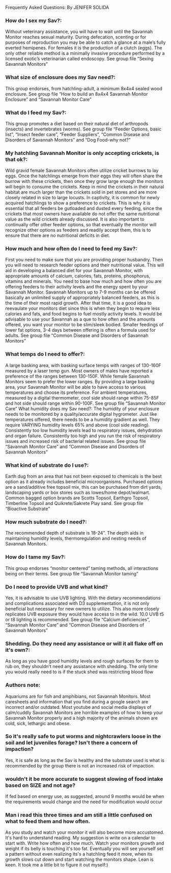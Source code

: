 Frequently Asked Questions: By JENIFER SOLIDA

### How do I sex my Sav?: 
Without veterinary assistance, you will have to wait until the Savannah Monitor reaches sexual maturity. During defecation, scenting or for purposes of reproduction you may be able to catch a glance at a male’s fully everted hemipenes. For females it is the production of a clutch (eggs). The only other reliable method is a minimally invasive procedure performed by a licensed exotic’s veterinarian called endoscopy. See group file “Sexing Savannah Monitors”

### What size of enclosure does my Sav need?: 
This group endorses, from hatchling-adult, a minimum 8x4x4 sealed wood enclosure. See group file “How to build an 8x4x4 Savannah Monitor Enclosure” and “Savannah Monitor Care”

### What do I feed my Sav?: 
This group promotes a diet based on their natural diet of arthropods (insects) and invertebrates (worms). See group file “Feeder Options, basic list”, “Insect feeder care”, “Feeder Suppliers”, “Common Disease and Disorders of Savannah Monitors” and “Dog Food-why not?”

### My hatchling Savannah Monitor is only accepting crickets, is that ok?: 
Wild gravid female Savannah Monitors often utilize cricket burrows to lay eggs. Once the hatchlings emerge from their eggs they will often share the burrow with these crickets, then once they grow large enough the monitors will begin to consume the crickets. Keep in mind the crickets in their natural habitat are much larger than the crickets sold in pet stores and are more closely related in size to large locusts. In captivity, it is common for newly acquired hatchlings to show a preference to crickets. This is why it is essential that all feeders be gutloaded and dusted every feeding, since the crickets that most owners have available do not offer the same nutritional value as the wild crickets already discussed. It is also important to continually offer other feeder options, so that eventually the monitor will recognize other options as feeders and readily accept them, this is to ensure that there are no nutritional deficits in diet. 

### How much and how often do I need to feed my Sav?: 
First you need to make sure that you are providing proper husbandry. Then you will need to research feeder options and their nutritional value. This will aid in developing a balanced diet for your Savannah Monitor, with appropriate amounts of calcium, calories, fats, proteins, phosphorus, vitamins and minerals. You need to base how much and how often you are offering feeders to their activity levels and the energy spent by your Savannah Monitor. Savannah Monitors up to 7-9 months can be offered basically an unlimited supply of appropriately balanced feeders, as this is the time of their most rapid growth. After that time, it is a good idea to reevaulate your monitors diet since this is when they begin to require less calories and fats, and food begins to fuel mostly activity levels. It would be advisable to use your Savannah as a que to how often and the amounts offered, you want your monitor to be slim/sleek bodied. Smaller feedings of lower fat options, 3-4 days between offering is often a formula used for adults. See group file “Common Disease and Disorders of Savannah Monitors”

### What temps do I need to offer?: 
A large basking area, with basking surface temps with ranges of 130-160F measured by a laser temp gun. Most owners of males have reported a preference of the ranges between 130-150F. While female Savannah Monitors seem to prefer the lower ranges. By providing a large basking area, your Savannah Monitor will be able to have access to various temperatures and choose its preference. For ambient temperatures, measured by a digital thermometer, cool side should range within 75-85F and hot side should range within 90-100F. See group file “Savannah Monitor Care”
What humidity does my Sav need?: The humidity of your enclosure needs to be monitored by a quality/accurate digital hygrometer. Just like temperatures offered, there needs to be a humidity gradient as well. They require VARYING humidity levels 65% and above (cool side reading).  Consistently too low humidity levels lead to respiratory issues, dehydration and organ failure. Consistently too high and you run the risk of respiratory issues and increased risk of bacterial related issues. See group file “Savannah Monitor Care” and “Common Disease and Disorders of Savannah Monitors”

### What kind of substrate do I use?: 
Earth dug from an area that has not been exposed to chemicals is the best option as it already includes beneficial microorganisms. Purchased options are a sand/additive free topsoil mix, this can be purchased from dirt yards, landscaping yards or box stores such as lowes/home depot/walmart. Common bagged option brands are Scotts Topsoil, Earthgro Topsoil, Timberline Topsoil and Quikrete/Sakrete Play sand. See group file “Bioactive Substrate”

### How much substrate do I need?: 
The recommended depth of substrate is 18-24”. The depth aids in maintaining humidity levels, thermoregulation and nesting needs of Savannah Monitors. 

### How do I tame my Sav?: 
This group endorses “monitor centered” taming methods, all interactions being on their terms. See group file “Savannah Monitor taming”

### Do I need to provide UVB and what kind? 
Yes, it is advisable to use UVB lighting. With the dietary recommendations and complications associated with D3 supplementation, it is not only beneficial but necessary for new owners to utilize. This also more closely replicates UVB exposure they would have access to in the wild. 10.0 UVB t5 or t8 lighting is recommended. See group file “Calcium deficiencies”, “Savannah Monitor Care” and “Common Disease and Disorders of Savannah Monitors”

### Shedding. Do they need any assistance or will it all flake off on it's own?: 
As long as you have good humidity levels and rough surfaces for them to rub on, they shouldn't need any assistance with shedding. The only time you would really need to is if the stuck shed was restricting blood flow

### Authors note:
Aquariums are for fish and amphibians, not Savannah Monitors.
Most caresheets and information that you find during a google search are incorrect and/or outdated.
Most youtube and social media displays of calm/cuddly Savannah Monitors are horrible examples of how to keep your Savannah Monitor properly and a high majority of the animals shown are cold, sick, lethargic and obese.

### So it's really safe to put worms and nightcrawlers loose in the soil and let juveniles forage? Isn't there a concern of impaction?
Yes, it is safe as long as the Sav is healthy and the substrate used is what is recommended by the group there is not an increased risk of impaction.

### wouldn't it be more accurate to suggest slowing of food intake based on SIZE and not age?
If fed based on energy use, as suggested, around 9 months would be when the requirements would change and the need for modification would occur

### Man i read this three times and am still a little confused on what to feed them and how often.
As you study and watch your monitor it will also become more accustomed. It's hard to understand reading. My suggestion is write on a calendar to start with. Write how often and how much. Watch your monitors growth and weight if its belly is touching it's too fat. Eventually you will see yourself set a pattern without even realizing its's a hatchling feed it more, when its growth slows cut down and start watching the monitors shape. Lean is keen. It took me a little bit to figure it out myself:)
